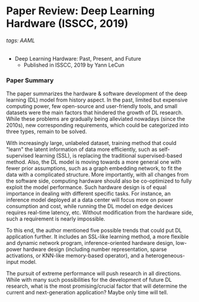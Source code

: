 Paper Review: Deep Learning Hardware (ISSCC, 2019)
===

###### tags: AAML

* Deep Learning Hardware: Past, Present, and Future
    * Published in ISSCC, 2019 by Yann LeCun

### Paper Summary
The paper summarizes the hardware & software development of the deep learning (DL) model from history aspect. In the past, limited but expensive computing power, few open-source and user-friendly tools, and small datasets were the main factors that hindered the growth of DL research. While these problems are gradually being alleviated nowadays (since the 2010s), new corresponding requirements, which could be categorized into three types, remain to be solved.

With increasingly large, unlabeled dataset, training method that could "learn" the latent information of data more efficiently, such as self-supervised learning (SSL), is replacing the traditional supervised-based method. Also, the DL model is moving towards a more general one with fewer prior assumptions, such as a graph embedding network, to fit the data with a complicated structure. More importantly, with all changes from the software side, computing hardware should also be co-optimized to fully exploit the model performance. Such hardware design is of equal importance in dealing with different specific tasks. For instance, an inference model deployed at a data center will focus more on power consumption and cost, while running the DL model on edge devices requires real-time latency, etc. Without modification from the hardware side, such a requirement is nearly impossible.

To this end, the author mentioned five possible trends that could put DL application further. It includes an SSL-like learning method, a more flexible and dynamic network program, inference-oriented hardware design, low-power hardware design (including number representation, sparse activations, or KNN-like memory-based operator), and a heterogeneous-input model.

The pursuit of extreme performance will push research in all directions. While with many such possibilities for the development of future DL research, what is the most promising/crucial factor that will determine the current and next-generation application? Maybe only time will tell.
